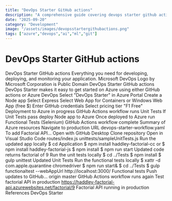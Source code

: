 ```yaml
---
title: "DevOps Starter GitHub actions"
description: "A comprehensive guide covering devops starter github actions"
date: "2025-09-20"
category: "Development"
image: "/assets/images/devopsstartergithubactions.png"
tags: ["azure","devops","ai","ml","git"]
---
```


# DevOps Starter GitHub actions

DevOps Starter GitHub actions Everything you need for developing, deploying, and monitoring your application. Microsoft DevOps Logo by Microsoft Corporation is Public Domain DevOps Starter GitHub actions DevOps Starter makes it easy to get started on Azure using either GitHub actions or Azure DevOps Select "DevOps Starter" in Azure Portal Create a Node app Select Express Select Web App for Containers or Windows Web App (free $) Enter GitHub credentials Select pricing tier "F1 Free" Deployment to Azure in progress GitHub Actions workflow runs Unit Tests If Unit Tests pass deploy Node app to Azure Once deployed to Azure run Functional Tests (Selenium) GitHub Actions workflow complete Summary of Azure resources Navigate to production URL devops-starter-workflow.yaml To add Factorial API... Open with GitHub Desktop Clone repository Open in Visual Studio Code routes/index.js unittests/sampleUnitTests.js Run the updated app locally $ cd Application $ npm install haddley-factorial-cc or $ npm install haddley-factorial-js $ npm install $ npm run start Updated code returns factorial of 9 Run the unit tests locally $ cd ../Tests $ npm install $ gulp unittest Updated Unit Tests Run the functional tests locally $ xattr -d com.apple.quarantine chromedriver $ npm run start& $ cd ../Tests $ gulp functionaltest --webAppUrl http://localhost:3000/ Functional tests Push updates to GitHub... origin master GitHub Actions workflow runs again Test factorial API in production https://haddley-factorial-api.azurewebsites.net/factorial/9 Factorial API running in production References DevOps Starter
